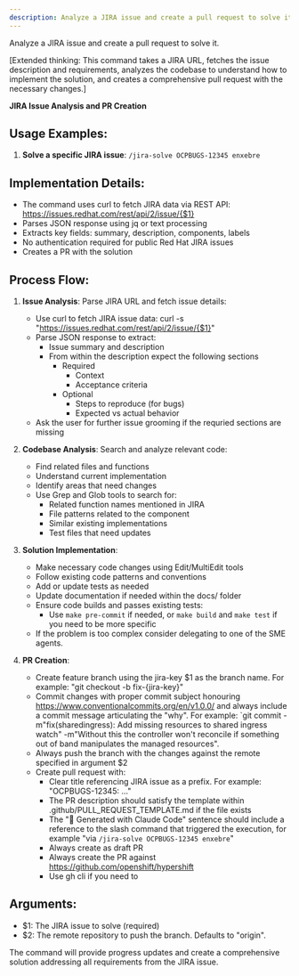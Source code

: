 ```yaml
---
description: Analyze a JIRA issue and create a pull request to solve it.
---
```


Analyze a JIRA issue and create a pull request to solve it.

[Extended thinking: This command takes a JIRA URL, fetches the issue description and requirements, analyzes the codebase to understand how to implement the solution, and creates a comprehensive pull request with the necessary changes.]

**JIRA Issue Analysis and PR Creation**

## Usage Examples:

1. **Solve a specific JIRA issue**:
   `/jira-solve OCPBUGS-12345 enxebre`

## Implementation Details:

- The command uses curl to fetch JIRA data via REST API: https://issues.redhat.com/rest/api/2/issue/{$1}
- Parses JSON response using jq or text processing
- Extracts key fields: summary, description, components, labels
- No authentication required for public Red Hat JIRA issues
- Creates a PR with the solution

## Process Flow:

1. **Issue Analysis**: Parse JIRA URL and fetch issue details:
   - Use curl to fetch JIRA issue data: curl -s "https://issues.redhat.com/rest/api/2/issue/{$1}"
   - Parse JSON response to extract:
      - Issue summary and description
      - From within the description expect the following sections
         - Required
            - Context
            - Acceptance criteria
         - Optional
            - Steps to reproduce (for bugs)
            - Expected vs actual behavior
   - Ask the user for further issue grooming if the requried sections are missing

2. **Codebase Analysis**: Search and analyze relevant code:
   - Find related files and functions
   - Understand current implementation
   - Identify areas that need changes
   - Use Grep and Glob tools to search for:
      - Related function names mentioned in JIRA
      - File patterns related to the component
      - Similar existing implementations
      - Test files that need updates

3. **Solution Implementation**:
   - Make necessary code changes using Edit/MultiEdit tools
   - Follow existing code patterns and conventions
   - Add or update tests as needed
   - Update documentation if needed within the docs/ folder
   - Ensure code builds and passes existing tests:
      - Use `make pre-commit` if needed, or `make build` and `make test` if you need to be more specific
   - If the problem is too complex consider delegating to one of the SME agents.

4. **PR Creation**: 
   - Create feature branch using the jira-key $1 as the branch name. For example: "git checkout -b fix-{jira-key}"
   - Commit changes with proper commit subject honouring https://www.conventionalcommits.org/en/v1.0.0/ and always include a commit message articulating the "why". For example: `git commit -m"fix(sharedingress): Add missing resources to shared ingress watch" -m"Without this the controller won't reconcile if something out of band manipulates the managed resources".
   - Always push the branch with the changes against the remote specified in argument $2
   - Create pull request with:
     - Clear title referencing JIRA issue as a prefix. For example: "OCPBUGS-12345: ..."
     - The PR description should satisfy the template within .github/PULL_REQUEST_TEMPLATE.md if the file exists
     - The "🤖 Generated with Claude Code" sentence should include a reference to the slash command that triggered the execution, for example "via `/jira-solve OCPBUGS-12345 enxebre`"
     - Always create as draft PR
     - Always create the PR against https://github.com/openshift/hypershift
     - Use gh cli if you need to


## Arguments:
- $1: The JIRA issue to solve (required)
- $2: The remote repository to push the branch. Defaults to "origin".

The command will provide progress updates and create a comprehensive solution addressing all requirements from the JIRA issue.
